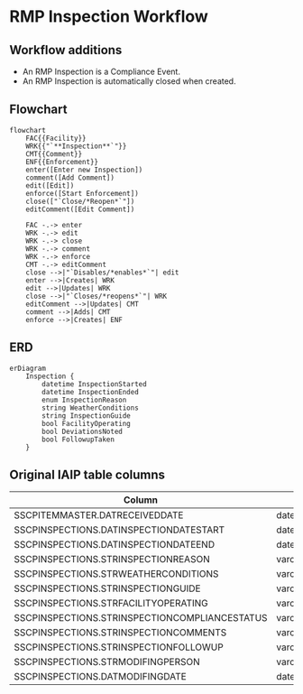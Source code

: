 # RMP Inspection Workflow

## Workflow additions

* An RMP Inspection is a Compliance Event.
* An RMP Inspection is automatically closed when created.

## Flowchart

```mermaid
flowchart
    FAC{{Facility}}
    WRK{{"`**Inspection**`"}}
    CMT{{Comment}}
    ENF{{Enforcement}}
    enter([Enter new Inspection])
    comment([Add Comment])
    edit([Edit])
    enforce([Start Enforcement])
    close(["`Close/*Reopen*`"])
    editComment([Edit Comment])
    
    FAC -.-> enter
    WRK -.-> edit
    WRK -.-> close
    WRK -.-> comment
    WRK -.-> enforce
    CMT -.-> editComment
    close -->|"`Disables/*enables*`"| edit
    enter -->|Creates| WRK
    edit -->|Updates| WRK
    close -->|"`Closes/*reopens*`"| WRK
    editComment -->|Updates| CMT
    comment -->|Adds| CMT
    enforce -->|Creates| ENF
```

## ERD

```mermaid
erDiagram
    Inspection {
        datetime InspectionStarted
        datetime InspectionEnded
        enum InspectionReason
        string WeatherConditions
        string InspectionGuide
        bool FacilityOperating
        bool DeviationsNoted
        bool FollowupTaken
    }
```

## Original IAIP table columns

| Column                                        | Type          | Migrate | Destination       |
|-----------------------------------------------|---------------|:-------:|-------------------|
| SSCPITEMMASTER.DATRECEIVEDDATE                | datetime2(0)  |    ✔    | ReceivedDate      |
| SSCPINSPECTIONS.DATINSPECTIONDATESTART        | datetime2(0)  |    ✔    | InspectionStarted |
| SSCPINSPECTIONS.DATINSPECTIONDATEEND          | datetime2(0)  |    ✔    | InspectionEnded   |
| SSCPINSPECTIONS.STRINSPECTIONREASON           | varchar(35)   |    ✔    | InspectionReason  |
| SSCPINSPECTIONS.STRWEATHERCONDITIONS          | varchar(100)  |    ✔    | WeatherConditions |
| SSCPINSPECTIONS.STRINSPECTIONGUIDE            | varchar(100)  |    ✔    | InspectionGuide   |
| SSCPINSPECTIONS.STRFACILITYOPERATING          | varchar(5)    |    ✔    | FacilityOperating |
| SSCPINSPECTIONS.STRINSPECTIONCOMPLIANCESTATUS | varchar(35)   |    ✔    | DeviationsNoted   |
| SSCPINSPECTIONS.STRINSPECTIONCOMMENTS         | varchar(4000) |    ✔    | base.Notes        |
| SSCPINSPECTIONS.STRINSPECTIONFOLLOWUP         | varchar(5)    |    ✔    | FollowupTaken     |
| SSCPINSPECTIONS.STRMODIFINGPERSON             | varchar(3)    |    ?    | base.UpdatedById  |
| SSCPINSPECTIONS.DATMODIFINGDATE               | datetime2(0)  |    ?    | base.UpdatedAt    |
